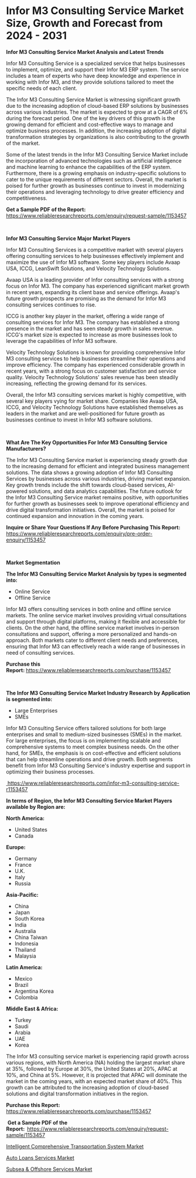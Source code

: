 <p><h1>Infor M3 Consulting Service Market Size, Growth and Forecast from 2024 - 2031</h1></p><p><strong>Infor M3 Consulting Service Market Analysis and Latest Trends</strong></p>
<p><p>Infor M3 Consulting Service is a specialized service that helps businesses to implement, optimize, and support their Infor M3 ERP system. The service includes a team of experts who have deep knowledge and experience in working with Infor M3, and they provide solutions tailored to meet the specific needs of each client.</p><p>The Infor M3 Consulting Service Market is witnessing significant growth due to the increasing adoption of cloud-based ERP solutions by businesses across various industries. The market is expected to grow at a CAGR of 6% during the forecast period. One of the key drivers of this growth is the growing demand for efficient and cost-effective ways to manage and optimize business processes. In addition, the increasing adoption of digital transformation strategies by organizations is also contributing to the growth of the market.</p><p>Some of the latest trends in the Infor M3 Consulting Service Market include the incorporation of advanced technologies such as artificial intelligence and machine learning to enhance the capabilities of the ERP system. Furthermore, there is a growing emphasis on industry-specific solutions to cater to the unique requirements of different sectors. Overall, the market is poised for further growth as businesses continue to invest in modernizing their operations and leveraging technology to drive greater efficiency and competitiveness.</p></p>
<p><strong>Get a Sample PDF of the Report:&nbsp;</strong> <a href="https://www.reliableresearchreports.com/enquiry/request-sample/1153457">https://www.reliableresearchreports.com/enquiry/request-sample/1153457</a></p>
<p>&nbsp;</p>
<p><strong>Infor M3 Consulting Service Major Market Players</strong></p>
<p><p>Infor M3 Consulting Services is a competitive market with several players offering consulting services to help businesses effectively implement and maximize the use of Infor M3 software. Some key players include Avaap USA, ICCG, LeanSwift Solutions, and Velocity Technology Solutions.</p><p>Avaap USA is a leading provider of Infor consulting services with a strong focus on Infor M3. The company has experienced significant market growth in recent years, expanding its client base and service offerings. Avaap's future growth prospects are promising as the demand for Infor M3 consulting services continues to rise.</p><p>ICCG is another key player in the market, offering a wide range of consulting services for Infor M3. The company has established a strong presence in the market and has seen steady growth in sales revenue. ICCG's market size is expected to increase as more businesses look to leverage the capabilities of Infor M3 software.</p><p>Velocity Technology Solutions is known for providing comprehensive Infor M3 consulting services to help businesses streamline their operations and improve efficiency. The company has experienced considerable growth in recent years, with a strong focus on customer satisfaction and service quality. Velocity Technology Solutions' sales revenue has been steadily increasing, reflecting the growing demand for its services.</p><p>Overall, the Infor M3 consulting services market is highly competitive, with several key players vying for market share. Companies like Avaap USA, ICCG, and Velocity Technology Solutions have established themselves as leaders in the market and are well-positioned for future growth as businesses continue to invest in Infor M3 software solutions.</p></p>
<p>&nbsp;</p>
<p><strong>What Are The Key Opportunities For Infor M3 Consulting Service Manufacturers?</strong></p>
<p><p>The Infor M3 Consulting Service market is experiencing steady growth due to the increasing demand for efficient and integrated business management solutions. The data shows a growing adoption of Infor M3 Consulting Services by businesses across various industries, driving market expansion. Key growth trends include the shift towards cloud-based services, AI-powered solutions, and data analytics capabilities. The future outlook for the Infor M3 Consulting Service market remains positive, with opportunities for further growth as businesses seek to improve operational efficiency and drive digital transformation initiatives. Overall, the market is poised for continued expansion and innovation in the coming years.</p></p>
<p><strong>Inquire or Share Your Questions If Any Before Purchasing This Report:</strong> <a href="https://www.reliableresearchreports.com/enquiry/pre-order-enquiry/1153457">https://www.reliableresearchreports.com/enquiry/pre-order-enquiry/1153457</a></p>
<p>&nbsp;</p>
<p><strong>Market Segmentation</strong></p>
<p><strong>The Infor M3 Consulting Service Market Analysis by types is segmented into:</strong></p>
<p><ul><li>Online Service</li><li>Offline Service</li></ul></p>
<p><p>Infor M3 offers consulting services in both online and offline service markets. The online service market involves providing virtual consultations and support through digital platforms, making it flexible and accessible for clients. On the other hand, the offline service market involves in-person consultations and support, offering a more personalized and hands-on approach. Both markets cater to different client needs and preferences, ensuring that Infor M3 can effectively reach a wide range of businesses in need of consulting services.</p></p>
<p><strong>Purchase this Report:&nbsp;</strong><a href="https://www.reliableresearchreports.com/purchase/1153457">https://www.reliableresearchreports.com/purchase/1153457</a></p>
<p>&nbsp;</p>
<p><strong>The Infor M3 Consulting Service Market Industry Research by Application is segmented into:</strong></p>
<p><ul><li>Large Enterprises</li><li>SMEs</li></ul></p>
<p><p>Infor M3 Consulting Service offers tailored solutions for both large enterprises and small to medium-sized businesses (SMEs) in the market. For large enterprises, the focus is on implementing scalable and comprehensive systems to meet complex business needs. On the other hand, for SMEs, the emphasis is on cost-effective and efficient solutions that can help streamline operations and drive growth. Both segments benefit from Infor M3 Consulting Service's industry expertise and support in optimizing their business processes.</p></p>
<p><a href="https://www.reliableresearchreports.com/infor-m3-consulting-service-r1153457">&nbsp;https://www.reliableresearchreports.com/infor-m3-consulting-service-r1153457</a></p>
<p><strong>In terms of Region, the Infor M3 Consulting Service Market Players available by Region are:</strong></p>
<p>
    <p> <strong> North America: </strong>
        <ul>
            <li>United States</li>
            <li>Canada</li>
        </ul>
        </p> 
    <p> <strong> Europe: </strong>
        <ul>
            <li>Germany</li>
            <li>France</li>
            <li>U.K.</li>
            <li>Italy</li>
            <li>Russia</li>
        </ul>
        </p> 
    <p> <strong> Asia-Pacific: </strong>
        <ul>
            <li>China</li>
            <li>Japan</li>
            <li>South Korea</li>
            <li>India</li>
            <li>Australia</li>
            <li>China Taiwan</li>
            <li>Indonesia</li>
            <li>Thailand</li>
            <li>Malaysia</li>
        </ul>
        </p> 
    <p> <strong> Latin America: </strong>
        <ul>
            <li>Mexico</li>
            <li>Brazil</li>
            <li>Argentina Korea</li>
            <li>Colombia</li>
        </ul>
        </p> 
    <p> <strong> Middle East & Africa: </strong>
        <ul>
            <li>Turkey</li>
            <li>Saudi</li>
            <li>Arabia</li>
            <li>UAE</li>
            <li>Korea</li>
        </ul>
    </p>
    </p>
<p><p>The Infor M3 consulting service market is experiencing rapid growth across various regions, with North America (NA) holding the largest market share at 35%, followed by Europe at 30%, the United States at 20%, APAC at 10%, and China at 5%. However, it is projected that APAC will dominate the market in the coming years, with an expected market share of 40%. This growth can be attributed to the increasing adoption of cloud-based solutions and digital transformation initiatives in the region.</p></p>
<p><strong>Purchase this Report: </strong><a href="https://www.reliableresearchreports.com/purchase/1153457">https://www.reliableresearchreports.com/purchase/1153457</a></p>
<p>&nbsp;<strong>Get a Sample PDF of the Report:&nbsp;&nbsp;</strong><a href="https://www.reliableresearchreports.com/enquiry/request-sample/1153457">https://www.reliableresearchreports.com/enquiry/request-sample/1153457</a></p>
<p><strong></strong></p>
<p><p><a href="https://github.com/pennyaldbrittonh658/Market-Research-Report-List-1/blob/main/intelligent-comprehensive-transportation-system-market.md">Intelligent Comprehensive Transportation System Market</a></p><p><a href="https://github.com/dmmanir420/Market-Research-Report-List-1/blob/main/auto-loans-services-market.md">Auto Loans Services Market</a></p><p><a href="https://github.com/susanjprice2023/Market-Research-Report-List-2/blob/main/subsea-offshore-services-market.md">Subsea & Offshore Services Market</a></p></p>